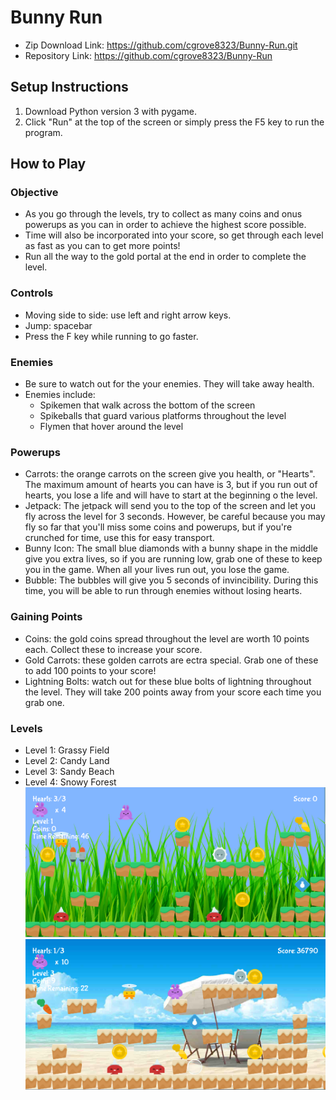 # Bunny Run

* Zip Download Link: https://github.com/cgrove8323/Bunny-Run.git
* Repository Link: https://github.com/cgrove8323/Bunny-Run

## Setup Instructions

1. Download Python version 3 with pygame.
1. Click "Run" at the top of the screen or simply press the F5 key to run the program.

## How to Play

### Objective
* As you go through the levels, try to collect as many coins and onus powerups as you can in order to achieve the highest score possible.
* Time will also be incorporated into your score, so get through each level as fast as you can to get more points!
* Run all the way to the gold portal at the end in order to complete the level.

### Controls
* Moving side to side: use left and right arrow keys.
* Jump: spacebar
* Press the F key while running to go faster.

### Enemies
* Be sure to watch out for the your enemies. They will take away health.
* Enemies include:
  * Spikemen that walk across the bottom of the screen
  * Spikeballs that guard various platforms throughout the level
  * Flymen that hover around the level
  
### Powerups
* Carrots: the orange carrots on the screen give you health, or "Hearts". The maximum amount of hearts you can have is 3, but if you run out of hearts, you lose a life and will have to start at the beginning o the level.
* Jetpack: The jetpack will send you to the top of the screen and let you fly across the level for 3 seconds. However, be careful because you may fly so far that you'll miss some coins and powerups, but if you're crunched for time, use this for easy transport.
* Bunny Icon: The small blue diamonds with a bunny shape in the middle give you extra lives, so if you are running low, grab one of these to keep you in the game. When all your lives run out, you lose the game.
* Bubble: The bubbles will give you 5 seconds of invincibility. During this time, you will be able to run through enemies without losing hearts.

### Gaining Points
* Coins: the gold coins spread throughout the level are worth 10 points each. Collect these to increase your score.
* Gold Carrots: these golden carrots are ectra special. Grab one of these to add 100 points to your score!
* Lightning Bolts: watch out for these blue bolts of lightning throughout the level. They will take 200 points away from your score each time you grab one.

### Levels
* Level 1: Grassy Field
* Level 2: Candy Land
* Level 3: Sandy Beach
* Level 4: Snowy Forest
![GitHub Logo](screenshot1.png)
![GitHub Logo](screenshot2.png)
